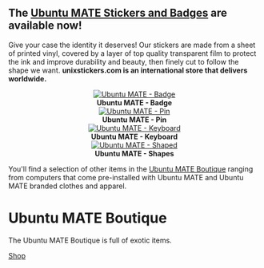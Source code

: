 <!--
.. title: Ubuntu MATE Stickers
.. slug: ubuntu-mate-stickers
.. date: 2015-09-14 12:01:09 UTC
.. tags: Ubuntu,MATE,Shop,Store,Boutique,Shirt,Polo,T-Shirt,Computer,Apparel,Stickers
.. link: https://ubuntu-mate.boutique/
.. description: Ubuntu MATE Stickers are available.
.. type: text
-->

## The [Ubuntu MATE Stickers and Badges](https://ubuntu-mate.boutique) are available now!

Give your case the identity it deserves! Our stickers are made from a sheet of
printed vinyl, covered by a layer of top quality transparent film to protect
the ink and improve durability and beauty, then finely cut to follow the shape
we want. **unixstickers.com is an international store that delivers
worldwide.**

<div class="row">
  <div class="col-lg-4">
    <div class="bs-component" align="center">
        <a href="http://www.unixstickers.com/tag/ubuntumate"><img class="centered" src="https://ubuntu-mate.boutique/images/merch/unixstickers/Ubuntu-MATE-Badge.png" alt="Ubuntu MATE - Badge" /></a>
        <br />
        <b>Ubuntu MATE - Badge</b>
    </div>
  </div>
  <div class="col-lg-4">
    <div class="bs-component" align="center">
        <a href="http://www.unixstickers.com/tag/ubuntumate"><img class="centered" src="https://ubuntu-mate.boutique/images/merch/unixstickers/Ubuntu-MATE-Pin.png" alt="Ubuntu MATE - Pin" /></a>
        <br />
        <b>Ubuntu MATE - Pin</b>
    </div>
  </div>
  <div class="col-lg-4">
    <div class="bs-component" align="center">
        <a href="http://www.unixstickers.com/tag/ubuntumate"><img class="centered" src="https://ubuntu-mate.boutique/images/merch/unixstickers/Ubuntu-MATE-Keyboard.png" alt="Ubuntu MATE - Keyboard" /></a>
        <br />
        <b>Ubuntu MATE - Keyboard</b>
    </div>
  </div>
</div>

<div class="row">
  <div class="col-lg-12">
    <div class="bs-component" align="center">
        <a href="http://www.unixstickers.com/tag/ubuntumate"><img class="centered" src="https://ubuntu-mate.boutique/images/merch/unixstickers/Ubuntu-MATE-Shaped.png" alt="Ubuntu MATE - Shaped" /></a>
        <br />
        <b>Ubuntu MATE - Shapes</b>
    </div>
  </div>
</div>

You'll find a selection of other items in the [Ubuntu MATE
Boutique](https://ubuntu-mate.boutique) ranging from computers that come
pre-installed with Ubuntu MATE and Ubuntu MATE branded clothes and apparel.

<div class="bs-component">
    <div class="jumbotron">
        <h1>Ubuntu MATE Boutique</h1>
        <p>The Ubuntu MATE Boutique is full of exotic items.</p>
        <a href="https://ubuntu-mate.boutique/" class="btn btn-primary btn-lg">Shop</a>
    </div>
</div>
